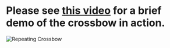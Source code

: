 # Please see [this video](https://youtu.be/w5C8iA37Yrc) for a brief demo of the crossbow in action.
![Repeating Crossbow](https://github.com/tkiyohar/Currated-Resume-Gallery/blob/main/3D%20CAD%20Projects/3D%20Printed%20Chu%20Repeating%20Crossbow%20(Inventor)/Images%20and%20videos/IMG_20191019_161738.jpg)
